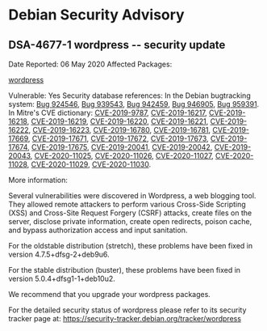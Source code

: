 
Debian Security Advisory
========================


DSA-4677-1 wordpress -- security update
---------------------------------------



Date Reported:
06 May 2020
Affected Packages:

[wordpress](https://packages.debian.org/src:wordpress)

Vulnerable:
Yes
Security database references:
In the Debian bugtracking system: [Bug 924546](https://bugs.debian.org/cgi-bin/bugreport.cgi?bug=924546), [Bug 939543](https://bugs.debian.org/cgi-bin/bugreport.cgi?bug=939543), [Bug 942459](https://bugs.debian.org/cgi-bin/bugreport.cgi?bug=942459), [Bug 946905](https://bugs.debian.org/cgi-bin/bugreport.cgi?bug=946905), [Bug 959391](https://bugs.debian.org/cgi-bin/bugreport.cgi?bug=959391).  
In Mitre's CVE dictionary: [CVE-2019-9787](https://security-tracker.debian.org/tracker/CVE-2019-9787), [CVE-2019-16217](https://security-tracker.debian.org/tracker/CVE-2019-16217), [CVE-2019-16218](https://security-tracker.debian.org/tracker/CVE-2019-16218), [CVE-2019-16219](https://security-tracker.debian.org/tracker/CVE-2019-16219), [CVE-2019-16220](https://security-tracker.debian.org/tracker/CVE-2019-16220), [CVE-2019-16221](https://security-tracker.debian.org/tracker/CVE-2019-16221), [CVE-2019-16222](https://security-tracker.debian.org/tracker/CVE-2019-16222), [CVE-2019-16223](https://security-tracker.debian.org/tracker/CVE-2019-16223), [CVE-2019-16780](https://security-tracker.debian.org/tracker/CVE-2019-16780), [CVE-2019-16781](https://security-tracker.debian.org/tracker/CVE-2019-16781), [CVE-2019-17669](https://security-tracker.debian.org/tracker/CVE-2019-17669), [CVE-2019-17671](https://security-tracker.debian.org/tracker/CVE-2019-17671), [CVE-2019-17672](https://security-tracker.debian.org/tracker/CVE-2019-17672), [CVE-2019-17673](https://security-tracker.debian.org/tracker/CVE-2019-17673), [CVE-2019-17674](https://security-tracker.debian.org/tracker/CVE-2019-17674), [CVE-2019-17675](https://security-tracker.debian.org/tracker/CVE-2019-17675), [CVE-2019-20041](https://security-tracker.debian.org/tracker/CVE-2019-20041), [CVE-2019-20042](https://security-tracker.debian.org/tracker/CVE-2019-20042), [CVE-2019-20043](https://security-tracker.debian.org/tracker/CVE-2019-20043), [CVE-2020-11025](https://security-tracker.debian.org/tracker/CVE-2020-11025), [CVE-2020-11026](https://security-tracker.debian.org/tracker/CVE-2020-11026), [CVE-2020-11027](https://security-tracker.debian.org/tracker/CVE-2020-11027), [CVE-2020-11028](https://security-tracker.debian.org/tracker/CVE-2020-11028), [CVE-2020-11029](https://security-tracker.debian.org/tracker/CVE-2020-11029), [CVE-2020-11030](https://security-tracker.debian.org/tracker/CVE-2020-11030).  

More information:

Several vulnerabilities were discovered in Wordpress, a web blogging
tool. They allowed remote attackers to perform various Cross-Side
Scripting (XSS) and Cross-Site Request Forgery (CSRF) attacks, create
files on the server, disclose private information, create open
redirects, poison cache, and bypass authorization access and input
sanitation.


For the oldstable distribution (stretch), these problems have been fixed
in version 4.7.5+dfsg-2+deb9u6.


For the stable distribution (buster), these problems have been fixed in
version 5.0.4+dfsg1-1+deb10u2.


We recommend that you upgrade your wordpress packages.


For the detailed security status of wordpress please refer to
its security tracker page at:
<https://security-tracker.debian.org/tracker/wordpress>





